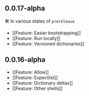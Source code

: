 ## 0.0.17-alpha
🛠️ In various states of `prerelease`

* [[Feature: Easier bootstrapping]]
* [[Feature: Run locally]]
* [[Feature: Versioned dictionaries]]

## 0.0.16-alpha
* [[Feature: Allow]]
* [[Feature: Expectlist]]
* [[Feature: Dictionary deltas]]
* [[Feature: Other shells]]
